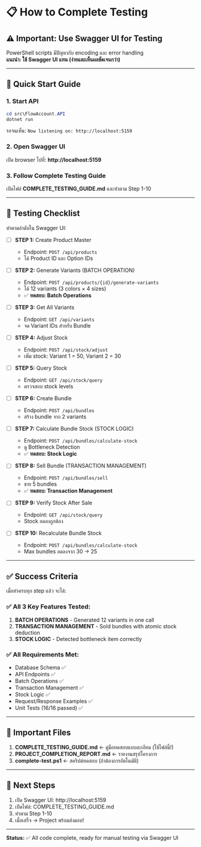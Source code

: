 # 📋 How to Complete Testing

## ⚠️ Important: Use Swagger UI for Testing

PowerShell scripts มีปัญหากับ encoding และ error handling  
**แนะนำ: ใช้ Swagger UI แทน (ง่ายและเห็นผลชัดเจนกว่า)**

---

## 🚀 Quick Start Guide

### 1. Start API
```powershell
cd src\FlowAccount.API
dotnet run
```

รอจนเห็น: `Now listening on: http://localhost:5159`

### 2. Open Swagger UI
เปิด browser ไปที่: **http://localhost:5159**

### 3. Follow Complete Testing Guide
เปิดไฟล์ **COMPLETE_TESTING_GUIDE.md** และทำตาม Step 1-10

---

## 📝 Testing Checklist

ทำตามลำดับใน Swagger UI:

- [ ] **STEP 1:** Create Product Master
  - Endpoint: `POST /api/products`
  - ได้ Product ID และ Option IDs

- [ ] **STEP 2:** Generate Variants (BATCH OPERATION)
  - Endpoint: `POST /api/products/{id}/generate-variants`
  - ได้ 12 variants (3 colors × 4 sizes)
  - ✅ **ทดสอบ: Batch Operations**

- [ ] **STEP 3:** Get All Variants
  - Endpoint: `GET /api/variants`
  - จด Variant IDs สำหรับ Bundle

- [ ] **STEP 4:** Adjust Stock
  - Endpoint: `POST /api/stock/adjust`
  - เพิ่ม stock: Variant 1 = 50, Variant 2 = 30

- [ ] **STEP 5:** Query Stock
  - Endpoint: `GET /api/stock/query`
  - ตรวจสอบ stock levels

- [ ] **STEP 6:** Create Bundle
  - Endpoint: `POST /api/bundles`
  - สร้าง bundle จาก 2 variants

- [ ] **STEP 7:** Calculate Bundle Stock (STOCK LOGIC)
  - Endpoint: `POST /api/bundles/calculate-stock`
  - ดู Bottleneck Detection
  - ✅ **ทดสอบ: Stock Logic**

- [ ] **STEP 8:** Sell Bundle (TRANSACTION MANAGEMENT)
  - Endpoint: `POST /api/bundles/sell`
  - ขาย 5 bundles
  - ✅ **ทดสอบ: Transaction Management**

- [ ] **STEP 9:** Verify Stock After Sale
  - Endpoint: `GET /api/stock/query`
  - Stock ลดลงถูกต้อง

- [ ] **STEP 10:** Recalculate Bundle Stock
  - Endpoint: `POST /api/bundles/calculate-stock`
  - Max bundles ลดลงจาก 30 → 25

---

## ✅ Success Criteria

เมื่อทำครบทุก step แล้ว จะได้:

### ✅ All 3 Key Features Tested:
1. **BATCH OPERATIONS** - Generated 12 variants in one call
2. **TRANSACTION MANAGEMENT** - Sold bundles with atomic stock deduction
3. **STOCK LOGIC** - Detected bottleneck item correctly

### ✅ All Requirements Met:
- Database Schema ✅
- API Endpoints ✅
- Batch Operations ✅
- Transaction Management ✅
- Stock Logic ✅
- Request/Response Examples ✅
- Unit Tests (16/16 passed) ✅

---

## 📁 Important Files

1. **COMPLETE_TESTING_GUIDE.md** ← คู่มือทดสอบแบบละเอียด (ใช้ไฟล์นี้!)
2. **PROJECT_COMPLETION_REPORT.md** ← รายงานสรุปโครงการ
3. **complete-test.ps1** ← สคริปต์ทดสอบ (ถ้าต้องการอัตโนมัติ)

---

## 🎯 Next Steps

1. เปิด Swagger UI: http://localhost:5159
2. เปิดไฟล์: COMPLETE_TESTING_GUIDE.md
3. ทำตาม Step 1-10
4. เมื่อเสร็จ → Project พร้อมส่งมอบ!

---

**Status:** ✅ All code complete, ready for manual testing via Swagger UI
